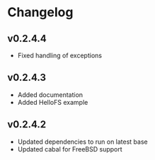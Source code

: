 Changelog
=========

v0.2.4.4
--------

- Fixed handling of exceptions

v0.2.4.3
--------

- Added documentation
- Added HelloFS example

v0.2.4.2
--------

- Updated dependencies to run on latest base
- Updated cabal for FreeBSD support

